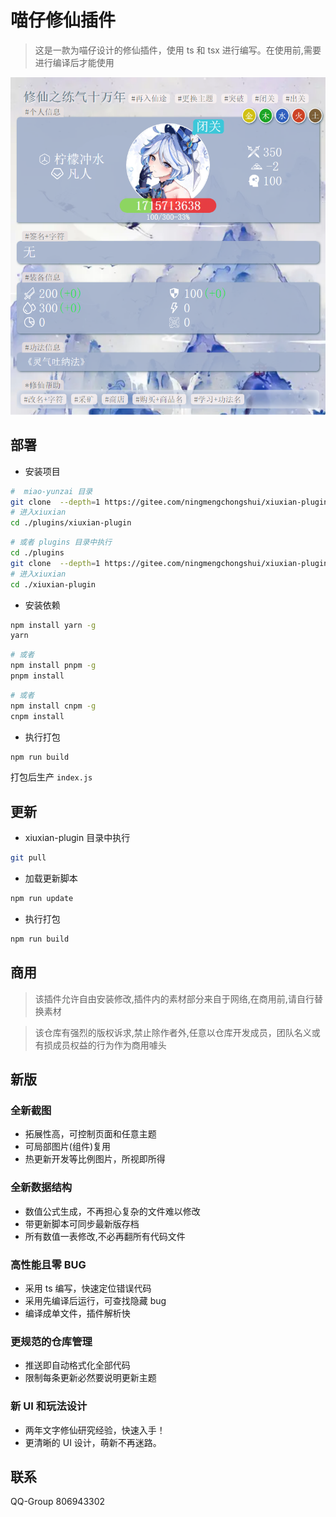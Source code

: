 # 喵仔修仙插件

> 这是一款为喵仔设计的修仙插件，使用 ts 和 tsx 进行编写。在使用前,需要进行编译后才能使用

![替代文本](./resources/demo/purple.jpg)

## 部署

- 安装项目

```sh
#  miao-yunzai 目录
git clone  --depth=1 https://gitee.com/ningmengchongshui/xiuxian-plugin.git ./plugins/xiuxian-plugin
# 进入xiuxian
cd ./plugins/xiuxian-plugin
```

```sh
# 或者 plugins 目录中执行
cd ./plugins
git clone  --depth=1 https://gitee.com/ningmengchongshui/xiuxian-plugin.git
# 进入xiuxian
cd ./xiuxian-plugin
```

- 安装依赖

```sh
npm install yarn -g
yarn
```

```sh
# 或者
npm install pnpm -g
pnpm install
```

```sh
# 或者
npm install cnpm -g
cnpm install
```

- 执行打包

```sh
npm run build
```

打包后生产 `index.js`

## 更新

- xiuxian-plugin 目录中执行

```sh
git pull
```

- 加载更新脚本

```sh
npm run update
```

- 执行打包

```sh
npm run build
```

## 商用

> 该插件允许自由安装修改,插件内的素材部分来自于网络,在商用前,请自行替换素材

> 该仓库有强烈的版权诉求,禁止除作者外,任意以仓库开发成员，团队名义或有损成员权益的行为作为商用噱头

## 新版

### 全新截图

- 拓展性高，可控制页面和任意主题
- 可局部图片(组件)复用
- 热更新开发等比例图片，所视即所得

### 全新数据结构

- 数值公式生成，不再担心复杂的文件难以修改
- 带更新脚本可同步最新版存档
- 所有数值一表修改,不必再翻所有代码文件

### 高性能且零 BUG

- 采用 ts 编写，快速定位错误代码
- 采用先编译后运行，可查找隐藏 bug
- 编译成单文件，插件解析快

### 更规范的仓库管理

- 推送即自动格式化全部代码
- 限制每条更新必然要说明更新主题

### 新 UI 和玩法设计

- 两年文字修仙研究经验，快速入手！
- 更清晰的 UI 设计，萌新不再迷路。

## 联系

QQ-Group 806943302
